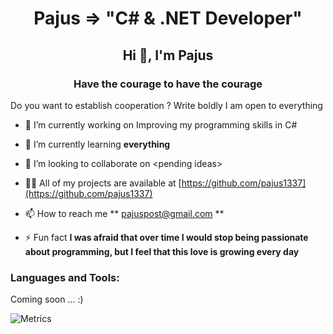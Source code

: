 <h1 align="center">Pajus => "C# & .NET Developer"</h1>
<h2 align="center">Hi 👋, I'm Pajus</h2>

<h3 align="center">Have the courage to have the courage</h3>
Do you want to establish cooperation ? Write boldly I am open to everything

- 🔭 I’m currently working on Improving my programming skills in C#

- 🌱 I’m currently learning **everything**

- 👯 I’m looking to collaborate on <pending ideas\>

- 👨‍💻 All of my projects are available at [https://github.com/pajus1337](https://github.com/pajus1337)

- 📫 How to reach me ** pajuspost@gmail.com **

- ⚡ Fun fact **I was afraid that over time I would stop being passionate about programming, but I feel that this love is growing every day**

<h3 align="left">Languages and Tools:</h3>

Coming soon ... :)

![Metrics](https://metrics.lecoq.io/pajus1337?template=classic&isocalendar=1&lines=1&followup=1&base=header%2C%20activity%2C%20community%2C%20repositories%2C%20metadata&base.indepth=false&base.hireable=false&base.skip=false&isocalendar=false&isocalendar.duration=full-year&lines=false&lines.sections=base&lines.repositories.limit=4&lines.history.limit=1&followup=false&followup.sections=repositories&followup.indepth=false&followup.archived=true&config.timezone=Europe%2FBerlin)

<meta name="description" content="Pajus: C# .NET developer, passionate about creating open source software. Seeking new challenges, teamwork, and inspiration. Connect with me today! ( GitHub Profile )">
